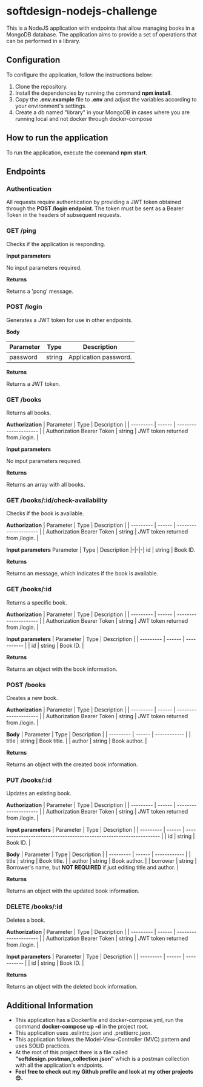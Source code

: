 # softdesign-nodejs-challenge

This is a NodeJS application with endpoints that allow managing books in a MongoDB database. The application aims to provide a set of operations that can be performed in a library.

## Configuration

To configure the application, follow the instructions below:

1. Clone the repository.
2. Install the dependencies by running the command **npm install**.
3. Copy the **.env.example** file to **.env** and adjust the variables according to your environment's settings.
4. Create a db named "library" in your MongoDB in cases where you are running local and not docker through docker-compose

## How to run the application

To run the application, execute the command **npm start**.

## Endpoints

### Authentication

All requests require authentication by providing a JWT token obtained through the **POST /login endpoint**. The token must be sent as a Bearer Token in the headers of subsequent requests.

### **GET /ping**

Checks if the application is responding.

**Input parameters**

No input parameters required.

**Returns**

Returns a 'pong' message.

### **POST /login**

Generates a JWT token for use in other endpoints.

**Body**

| Parameter | Type   | Description           |
| --------- | ------ | --------------------- |
| password  | string | Application password. |

**Returns**

Returns a JWT token.

### **GET /books**

Returns all books.

**Authorization**
| Parameter | Type   | Description           |
| --------- | ------ | --------------------- |
| Authorization Bearer Token  | string | JWT token returned from /login. |

**Input parameters**

No input parameters required.

**Returns**

Returns an array with all books.

### **GET /books/:id/check-availability**

Checks if the book is available.

**Authorization**
| Parameter | Type   | Description           |
| --------- | ------ | --------------------- |
| Authorization Bearer Token  | string | JWT token returned from /login. |

**Input parameters**
Parameter | Type | Description
|-|-|-|
id | string | Book ID.

**Returns**

Returns an message, which indicates if the book is available.

### **GET /books/:id**

Returns a specific book.

**Authorization**
| Parameter | Type   | Description           |
| --------- | ------ | --------------------- |
| Authorization Bearer Token  | string | JWT token returned from /login. |

**Input parameters**
| Parameter | Type   | Description |
| --------- | ------ | ----------- |
| id        | string | Book ID.    |

**Returns**

Returns an object with the book information.

### **POST /books**

Creates a new book.

**Authorization**
| Parameter | Type   | Description           |
| --------- | ------ | --------------------- |
| Authorization Bearer Token  | string | JWT token returned from /login. |

**Body**
| Parameter | Type   | Description  |
| --------- | ------ | ------------ |
| title     | string | Book title.  |
| author    | string | Book author. |

**Returns**

Returns an object with the created book information.

### **PUT /books/:id**

Updates an existing book.

**Authorization**
| Parameter | Type   | Description           |
| --------- | ------ | --------------------- |
| Authorization Bearer Token  | string | JWT token returned from /login. |

**Input parameters**
| Parameter | Type   | Description                                                         |
| --------- | ------ | ------------------------------------------------------------------- |
| id        | string | Book ID.                                                            |


**Body**
| Parameter | Type   | Description  |
| --------- | ------ | ------------ |
| title     | string | Book title.                                                         |
| author    | string | Book author.                                                        |
| borrower  | string | Borrower's name, but **NOT REQUIRED** if just editing title and author. |

**Returns**

Returns an object with the updated book information.

### **DELETE /books/:id**

Deletes a book.

**Authorization**
| Parameter | Type   | Description           |
| --------- | ------ | --------------------- |
| Authorization Bearer Token  | string | JWT token returned from /login. |

**Input parameters**
| Parameter | Type   | Description |
| --------- | ------ | ----------- |
| id        | string | Book ID.    |

**Returns**

Returns an object with the deleted book information.

## Additional Information

- This application has a Dockerfile and docker-compose.yml, run the command **docker-compose up -d** in the project root.
- This application uses .eslintrc.json and .prettierrc.json.
- This application follows the Model-View-Controller (MVC) pattern and uses SOLID practices.
- At the root of this project there is a file called **"softdesign.postman_collection.json"** which is a postman collection with all the application's endpoints.
- **Feel free to check out my Github profile and look at my other projects 😊.**

